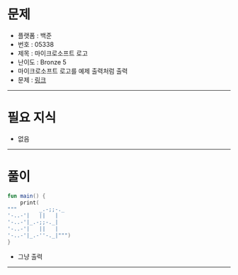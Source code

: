 # 문제
- 플랫폼 : 백준
- 번호 : 05338
- 제목 : 마이크로소프트 로고
- 난이도 : Bronze 5
- 마이크로소프트 로고를 예제 출력처럼 출력
- 문제 : <a href="https://www.acmicpc.net/problem/5338" target="_blank">링크</a>

---

# 필요 지식
- 없음

---

# 풀이
```kotlin
fun main() {
    print(
"""       _.-;;-._
'-..-'|   ||   |
'-..-'|_.-;;-._|
'-..-'|   ||   |
'-..-'|_.-''-._|""")
}
```
- 그냥 출력

---
